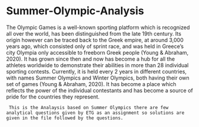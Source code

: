 # Summer-Olympic-Analysis
The Olympic Games is a well-known sporting platform which is recognized all over the world, has been distinguished from the late 19th century. Its origin however can be traced back to the Greek empire, at around 3,000 years ago, which consisted only of sprint race, and was held in Greece’s city Olympia only accessible to freeborn Greek people (Young & Abraham, 2020). It has grown since then and now has become a hub for all the athletes worldwide to demonstrate their abilities in more than 28 individual sporting contests. Currently, it is held every 2 years in different countries, with names Summer Olympics and Winter Olympics, both having their own set of games (Young & Abraham, 2020). It has become a place which reflects the power of the individual contestants and has become a source of pride for the countries they represent.

     This is the Analaysis based on Summer Olympics there are few analytical questions given by ETG as an assignment so solutions are given in the file followed by the questions.
